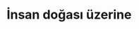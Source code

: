 ---
layout: posts_by_category
categories: insanDogasi
title: İnsan doğası üzerine
permalink: /category/insanDogasi
---